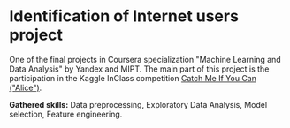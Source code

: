 # Identification of Internet users project  
One of the final projects in Coursera specialization "Machine Learning and Data Analysis" by Yandex and MIPT. The main part of this project is the participation in the Kaggle InClass competition [Catch Me If You Can ("Alice")](https://www.kaggle.com/c/catch-me-if-you-can-intruder-detection-through-webpage-session-tracking2).  

**Gathered skills:** Data preprocessing, Exploratory Data Analysis, Model selection, Feature engineering.
